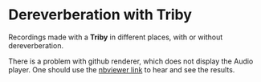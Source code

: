 # Dereverberation with Triby

Recordings made with a **Triby** in different places, with or without dereverberation.

There is a problem with github renderer, which does not display the Audio player. One should use the [nbviewer link](http://nbviewer.ipython.org/github/arthurbel/triby_results/blob/master/triby_results.ipynb) to hear and see the results.

<!-- - [The notebook renderer of github](https://github.com/ArthurBel/triby_results/blob/master/triby_results.ipynb) which displays the .gif (spectrograms diff) but doesn't play sounds...
- [While nbviewer](http://nbviewer.ipython.org/github/arthurbel/triby_results/blob/master/triby_results.ipynb) plays the sounds but doesn't display the .gif (spectrograms diff)... -->